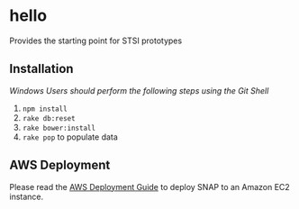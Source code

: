 # hello
Provides the starting point for STSI prototypes

## Installation
*Windows Users should perform the following steps using the Git Shell*

1. `npm install`
2. `rake db:reset`
3. `rake bower:install`
4. `rake pop` to populate data

## AWS Deployment
Please read the [AWS Deployment Guide](DEPLOY.md) to deploy SNAP to an Amazon EC2 instance.
